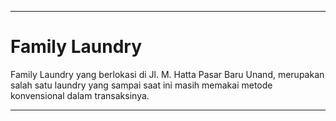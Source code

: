 
---

# Family Laundry

Family Laundry yang berlokasi di Jl. M. Hatta Pasar Baru Unand, merupakan salah satu laundry yang sampai saat ini masih memakai metode konvensional dalam transaksinya.

---
